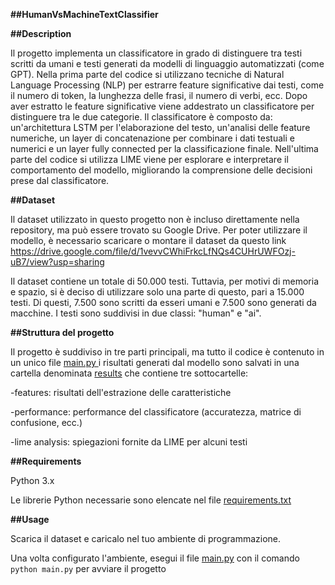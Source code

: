 **##HumanVsMachineTextClassifier**

**##Description**

Il progetto implementa un classificatore in grado di distinguere tra testi scritti da umani e testi generati da modelli di linguaggio automatizzati (come GPT). 
Nella prima parte del codice si utilizzano tecniche di Natural Language Processing (NLP) per estrarre feature significative dai testi, come il numero di token, la lunghezza delle frasi, il numero di verbi, ecc. Dopo aver estratto le feature significative viene addestrato un classificatore per distinguere tra le due categorie. 
Il classificatore è composto da: un'architettura LSTM per l'elaborazione del testo, un'analisi delle feature numeriche, un layer di concatenazione per combinare i dati testuali e numerici e un layer fully connected per la classificazione finale. 
Nell'ultima parte del codice si utilizza LIME viene per esplorare e interpretare il comportamento del modello, migliorando la comprensione delle decisioni prese dal classificatore.

**##Dataset**

Il dataset utilizzato in questo progetto non è incluso direttamente nella repository, ma può essere trovato su Google Drive. Per poter utilizzare il modello, è necessario scaricare o montare il dataset da questo link https://drive.google.com/file/d/1vevvCWhiFrkcLfNQs4CUHrUWFOzj-uB7/view?usp=sharing

Il dataset contiene un totale di 50.000 testi. Tuttavia, per motivi di memoria e spazio, si è deciso di utilizzare solo una parte di questo, pari a 15.000 testi. Di questi, 7.500 sono scritti da esseri umani e 7.500 sono generati da macchine. I testi sono suddivisi in due classi: "human" e "ai".

**##Struttura del progetto** 

Il progetto è suddiviso in tre parti principali, ma tutto il codice è contenuto in un unico file [main.py ](/main.py) i risultati generati dal modello sono salvati in una cartella denominata [results](/results) che contiene tre sottocartelle:

-features: risultati dell'estrazione delle caratteristiche

-performance: performance del classificatore (accuratezza, matrice di confusione, ecc.)

-lime analysis: spiegazioni fornite da LIME per alcuni testi


**##Requirements**

Python 3.x

Le librerie Python necessarie sono elencate nel file [requirements.txt](/requirements.txt) 

**##Usage**

Scarica il dataset e caricalo nel tuo ambiente di programmazione.

Una volta configurato l'ambiente, esegui il file [main.py](/main.py) con il comando `python main.py` per avviare il progetto







